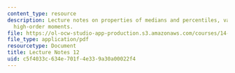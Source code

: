 ```yaml
---
content_type: resource
description: Lecture notes on properties of medians and percentiles, variance, and
  high-order moments.
file: https://ol-ocw-studio-app-production.s3.amazonaws.com/courses/14-30-introduction-to-statistical-methods-in-economics-spring-2009/c5f4033c634e701f4e339a30a00022f4_MIT14_30s09_lec12.pdf
file_type: application/pdf
resourcetype: Document
title: Lecture Notes 12
uid: c5f4033c-634e-701f-4e33-9a30a00022f4
---
```


